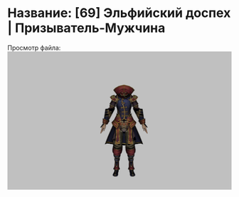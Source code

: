 # Название: [69] Эльфийский доспех | Призыватель-Мужчина

Просмотр файла:
![p080002.png](p080002.png)
